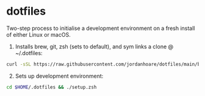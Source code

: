 # dotfiles

Two-step process to initialise a development environment on a fresh install of either Linux or macOS.

1. Installs brew, git, zsh (sets to default), and sym links a clone @ ~/.dotfiles:
```bash
curl -sSL https://raw.githubusercontent.com/jordanhoare/dotfiles/main/bootstrap.sh | bash
```
2. Sets up development environment:
```zsh
cd $HOME/.dotfiles && ./setup.zsh
```
